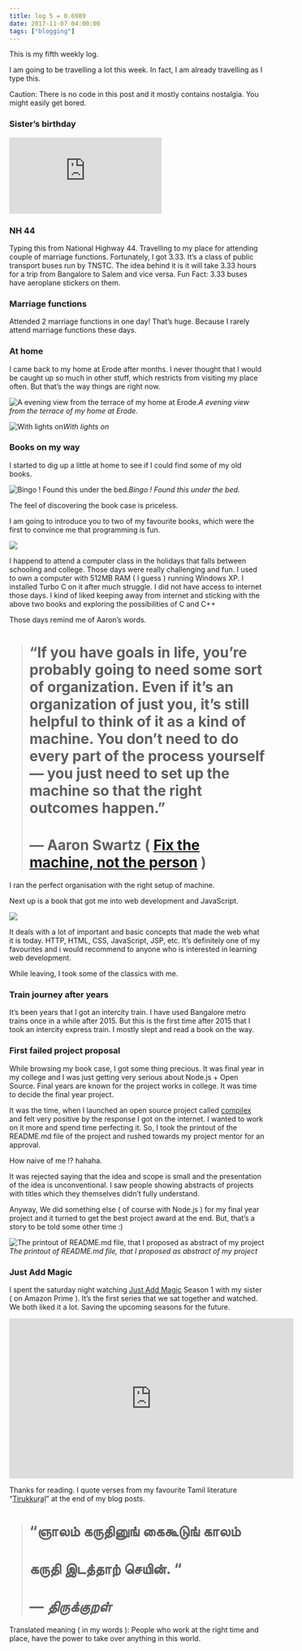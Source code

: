 ```yaml
---
title: log 5 = 0.6989
date: 2017-11-07 04:00:00
tags: ["blogging"]
---
```

This is my fifth weekly log.

I am going to be travelling a lot this week. In fact, I am already travelling as I type this.

Caution: There is no code in this post and it mostly contains nostalgia. You might easily get bored.

### Sister’s birthday

<iframe src="https://medium.com/media/92929f3893faa51f2c912e38821f0612" frameborder=0></iframe>

### NH 44

Typing this from National Highway 44. Travelling to my place for attending couple of marriage functions. Fortunately, I got 3.33. It’s a class of public transport buses run by TNSTC. The idea behind it is it will take 3.33 hours for a trip from Bangalore to Salem and vice versa. Fun Fact: 3.33 buses have aeroplane stickers on them.

### Marriage functions

Attended 2 marriage functions in one day! That’s huge. Because I rarely attend marriage functions these days.

### At home

I came back to my home at Erode after months. I never thought that I would be caught up so much in other stuff, which restricts from visiting my place often. But that’s the way things are right now.

![A evening view from the terrace of my home at Erode.](https://cdn-images-1.medium.com/max/2576/1*TZG3MyCN4fXsYk3UXTIdjQ.jpeg)*A evening view from the terrace of my home at Erode.*

![With lights on](https://cdn-images-1.medium.com/max/8256/1*zsGGw5nFCcEzVKhMDKkpfQ.jpeg)*With lights on*

### Books on my way

I started to dig up a little at home to see if I could find some of my old books.

![Bingo ! Found this under the bed.](https://cdn-images-1.medium.com/max/8256/1*NUZgeuBNIBhSsBzwhtAd0A.jpeg)*Bingo ! Found this under the bed.*

The feel of discovering the book case is priceless.

I am going to introduce you to two of my favourite books, which were the first to convince me that programming is fun.

![](https://cdn-images-1.medium.com/max/8256/1*KKzOjJEKmuqWgicdt-DtoA.jpeg)

I happend to attend a computer class in the holidays that falls between schooling and college. Those days were really challenging and fun. I used to own a computer with 512MB RAM ( I guess ) running Windows XP. I installed Turbo C on it after much struggle. I did not have access to internet those days. I kind of liked keeping away from internet and sticking with the above two books and exploring the possibilities of C and C++

Those days remind me of Aaron’s words.
> # “If you have goals in life, you’re probably going to need some sort of organization. Even if it’s an organization of just you, it’s still helpful to think of it as a kind of machine. You don’t need to do every part of the process yourself — you just need to set up the machine so that the right outcomes happen.”
> #  — Aaron Swartz ( [Fix the machine, not the person](http://www.aaronsw.com/weblog/nummi) )

I ran the perfect organisation with the right setup of machine.

Next up is a book that got me into web development and JavaScript.

![](https://cdn-images-1.medium.com/max/6192/1*tjJjQryHjbvxP_t1JPp22g.jpeg)

It deals with a lot of important and basic concepts that made the web what it is today. HTTP, HTML, CSS, JavaScript, JSP, etc. It’s definitely one of my favourites and i would recommend to anyone who is interested in learning web development.

While leaving, I took some of the classics with me.

### Train journey after years

It’s been years that I got an intercity train. I have used Bangalore metro trains once in a while after 2015. But this is the first time after 2015 that I took an intercity express train. I mostly slept and read a book on the way.

### First failed project proposal

While browsing my book case, I got some thing precious. It was final year in my college and I was just getting very serious about Node.js + Open Source. Final years are known for the project works in college. It was time to decide the final year project.

It was the time, when I launched an open source project called [compilex](https://github.com/scriptnull/compilex) and felt very positive by the response I got on the internet. I wanted to work on it more and spend time perfecting it. So, I took the printout of the README.md file of the project and rushed towards my project mentor for an approval.

How naive of me !? hahaha.

It was rejected saying that the idea and scope is small and the presentation of the idea is unconventional. I saw people showing abstracts of projects with titles which they themselves didn’t fully understand.

Anyway, We did something else ( of course with Node.js ) for my final year project and it turned to get the best project award at the end. But, that’s a story to be told some other time :)

![The printout of README.md file, that I proposed as abstract of my project](https://cdn-images-1.medium.com/max/8256/1*7nSa8pt3CPGHEB2VQ5RGew.jpeg)*The printout of README.md file, that I proposed as abstract of my project*

### Just Add Magic

I spent the saturday night watching [Just Add Magic](https://en.wikipedia.org/wiki/Just_Add_Magic_(TV_series)) Season 1 with my sister ( on Amazon Prime ). It’s the first series that we sat together and watched. We both liked it a lot. Saving the upcoming seasons for the future.

<center><iframe width="560" height="315" src="https://www.youtube.com/embed/9UD4ll9ImVQ" frameborder="0" allowfullscreen></iframe></center>

Thanks for reading. I quote verses from my favourite Tamil literature “[Tirukkuṛaḷ](https://en.wikipedia.org/wiki/Tirukku%E1%B9%9Ba%E1%B8%B7)” at the end of my blog posts.
> # “ஞாலம் கருதினுங் கைகூடுங் காலம்
> # கருதி இடத்தாற் செயின். “
> # — *திருக்குறள்*

Translated meaning ( in my words ): People who work at the right time and place, have the power to take over anything in this world.


